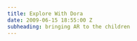 ```yaml
---
title: Explore With Dora
date: 2009-06-15 18:55:00 Z
subheading: bringing AR to the children
---
```


